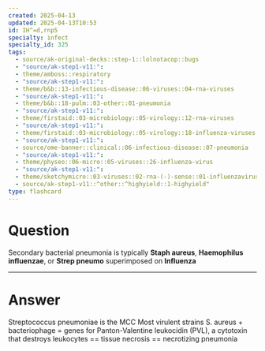 ```yaml
---
created: 2025-04-13
updated: 2025-04-13T10:53
id: IH^=d,rnp5
specialty: infect
specialty_id: 325
tags:
  - source/ak-original-decks::step-1::lolnotacop::bugs
  - "source/ak-step1-v11:": 
  - theme/amboss::respiratory
  - "source/ak-step1-v11:": 
  - theme/b&b::13-infectious-disease::06-viruses::04-rna-viruses
  - "source/ak-step1-v11:": 
  - theme/b&b::18-pulm::03-other::01-pneumonia
  - "source/ak-step1-v11:": 
  - theme/firstaid::03-microbiology::05-virology::12-rna-viruses
  - "source/ak-step1-v11:": 
  - theme/firstaid::03-microbiology::05-virology::18-influenza-viruses
  - "source/ak-step1-v11:": 
  - source/ome-banner::clinical::06-infectious-disease::07-pneumonia
  - "source/ak-step1-v11:": 
  - theme/physeo::06-micro::05-viruses::26-influenza-virus
  - "source/ak-step1-v11:": 
  - theme/sketchymicro::03-viruses::02-rna-(-)-sense::01-influenzavirus-(orthomyxoviridae)
  - source/ak-step1-v11::^other::^highyield::1-highyield"
type: flashcard
---
```


# Question
Secondary bacterial pneumonia is typically **Staph aureus**, **Haemophilus influenzae**, or **Strep pneumo** superimposed on **Influenza**

---

# Answer
Streptococcus pneumoniae is the MCC    Most virulent strains S. aureus + bacteriophage = genes for Panton-Valentine leukocidin (PVL), a cytotoxin that destroys leukocytes == tissue necrosis == necrotizing pneumonia